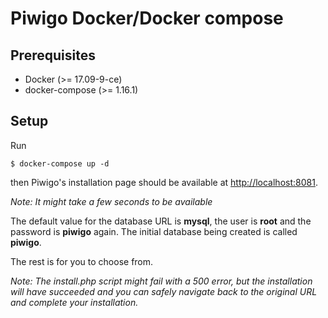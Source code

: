# Piwigo Docker/Docker compose

## Prerequisites

- Docker (>= 17.09-9-ce)
- docker-compose (>= 1.16.1)

## Setup

Run

```
$ docker-compose up -d
```

then Piwigo's installation page should be available at [http://localhost:8081](http://localhost:8081).

_Note: It might take a few seconds to be available_

The default value for the database URL is **mysql**, the user is **root** and the password is **piwigo** again. The initial database being created is called **piwigo**.

The rest is for you to choose from.

_Note: The install.php script might fail with a 500 error, but the installation will have succeeded and you can safely navigate back to the original URL and complete your installation._
